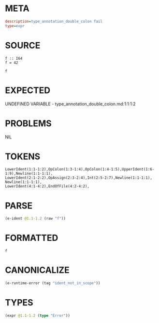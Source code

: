 # META
~~~ini
description=type_annotation_double_colon fail
type=expr
~~~
# SOURCE
~~~roc
f :: I64
f = 42

f
~~~
# EXPECTED
UNDEFINED VARIABLE - type_annotation_double_colon.md:1:1:1:2
# PROBLEMS
NIL
# TOKENS
~~~zig
LowerIdent(1:1-1:2),OpColon(1:3-1:4),OpColon(1:4-1:5),UpperIdent(1:6-1:9),Newline(1:1-1:1),
LowerIdent(2:1-2:2),OpAssign(2:3-2:4),Int(2:5-2:7),Newline(1:1-1:1),
Newline(1:1-1:1),
LowerIdent(4:1-4:2),EndOfFile(4:2-4:2),
~~~
# PARSE
~~~clojure
(e-ident @1.1-1.2 (raw "f"))
~~~
# FORMATTED
~~~roc
f
~~~
# CANONICALIZE
~~~clojure
(e-runtime-error (tag "ident_not_in_scope"))
~~~
# TYPES
~~~clojure
(expr @1.1-1.2 (type "Error"))
~~~
